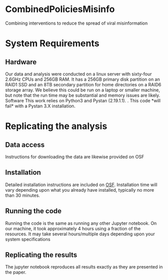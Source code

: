 # CombinedPoliciesMisinfo
Combining interventions to reduce the spread of viral misinformation
<h1>System Requirements</h1>
<h2>Hardware</h2>
Our data and analysis were conducted on a linux server with sixty-four 2.6GHz CPUs and 256GB RAM. 
It has a 256GB primary disk partition on an RAID1 SSD and an 8TB secondary partition for home directories on a RAID6 storage array.
We believe this could be run on a laptop or smaller machine, but note that the run time may be substantial and
memory issues are likely. 
</h2>Software</h2> 
This work relies on Python3 and Pystan (2.19.1.1). .
This code *will fail* with a Pystan 3.X installation.
<h1>Replicating the analysis</h1>
<h2>Data access</h2>
Instructions for downloading the data are likewise provided on OSF
<h2>Installation</h2>
Detailed installation instructions are included on <a href=https://osf.io/2dcer/wiki/home/>OSF</a>. Installation time will vary depending upon
what you already have installed, typically no more than 30 minutes. 
<h2>Running the code</h2>
Running the code is the same as running any other Jupyter notebook. On our machine, it took approximately 4 hours using 
a fraction of the resources. It may take several hours/multiple days depending upon your system specifications
<h2>Replicating the results</h2>
The jupyter notebook reproduces all results exactly as they are presented in the paper. 
